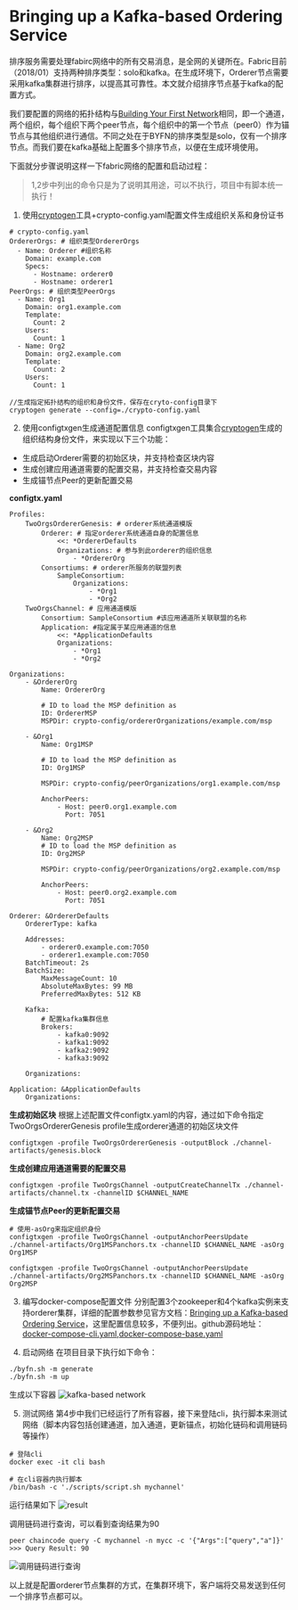 # Bringing up a Kafka-based Ordering Service
排序服务需要处理fabirc网络中的所有交易消息，是全网的关键所在。Fabric目前（2018/01）支持两种排序类型：solo和kafka。在生成环境下，Orderer节点需要采用kafka集群进行排序，以提高其可靠性。本文就介绍排序节点基于kafka的配置方式。

我们要配置的网络的拓扑结构与[Building Your First Network](http://hyperledger-fabric.readthedocs.io/en/release/build_network.html)相同，即一个通道，两个组织，每个组织下两个peer节点，每个组织中的第一个节点（peer0）作为锚节点与其他组织进行通信。不同之处在于BYFN的排序类型是solo，仅有一个排序节点。而我们要在kafka基础上配置多个排序节点，以便在生成环境使用。

下面就分步骤说明这样一下fabric网络的配置和启动过程：

> 1,2步中列出的命令只是为了说明其用途，可以不执行，项目中有脚本统一执行！

1. 使用[cryptogen](https://www.jianshu.com/p/aaf971761f5d)工具+crypto-config.yaml配置文件生成组织关系和身份证书
```
# crypto-config.yaml
OrdererOrgs: # 组织类型OrdererOrgs
  - Name: Orderer #组织名称
    Domain: example.com
    Specs:
      - Hostname: orderer0
      - Hostname: orderer1
PeerOrgs: # 组织类型PeerOrgs
  - Name: Org1
    Domain: org1.example.com
    Template:
      Count: 2
    Users:
      Count: 1
  - Name: Org2
    Domain: org2.example.com
    Template:
      Count: 2
    Users:
      Count: 1
```
```
//生成指定拓扑结构的组织和身份文件，保存在cryto-config目录下
cryptogen generate --config=./crypto-config.yaml
```
2. 使用configtxgen生成通道配置信息
configtxgen工具集合[cryptogen](https://www.jianshu.com/p/aaf971761f5d)生成的组织结构身份文件，来实现以下三个功能：
- 生成启动Orderer需要的初始区块，并支持检查区块内容
- 生成创建应用通道需要的配置交易，并支持检查交易内容
- 生成锚节点Peer的更新配置交易

**configtx.yaml**
```
Profiles:
    TwoOrgsOrdererGenesis: # orderer系统通道模版
        Orderer: # 指定orderer系统通道自身的配置信息
            <<: *OrdererDefaults
            Organizations: # 参与到此orderer的组织信息
                - *OrdererOrg
        Consortiums: # orderer所服务的联盟列表
            SampleConsortium:
                Organizations:
                    - *Org1
                    - *Org2
    TwoOrgsChannel: # 应用通道模版
        Consortium: SampleConsortium #该应用通道所关联联盟的名称
        Application: #指定属于某应用通道的信息
            <<: *ApplicationDefaults
            Organizations:
                - *Org1
                - *Org2

Organizations:
    - &OrdererOrg
        Name: OrdererOrg

        # ID to load the MSP definition as
        ID: OrdererMSP
        MSPDir: crypto-config/ordererOrganizations/example.com/msp

    - &Org1
        Name: Org1MSP

        # ID to load the MSP definition as
        ID: Org1MSP

        MSPDir: crypto-config/peerOrganizations/org1.example.com/msp

        AnchorPeers:
            - Host: peer0.org1.example.com
              Port: 7051

    - &Org2
        Name: Org2MSP
        # ID to load the MSP definition as
        ID: Org2MSP

        MSPDir: crypto-config/peerOrganizations/org2.example.com/msp

        AnchorPeers:
            - Host: peer0.org2.example.com
              Port: 7051

Orderer: &OrdererDefaults
    OrdererType: kafka

    Addresses:
        - orderer0.example.com:7050
        - orderer1.example.com:7050
    BatchTimeout: 2s
    BatchSize:
        MaxMessageCount: 10
        AbsoluteMaxBytes: 99 MB
        PreferredMaxBytes: 512 KB

    Kafka:
        # 配置kafka集群信息
        Brokers:
            - kafka0:9092
            - kafka1:9092
            - kafka2:9092
            - kafka3:9092

    Organizations:

Application: &ApplicationDefaults
    Organizations:
```

**生成初始区块**
根据上述配置文件configtx.yaml的内容，通过如下命令指定TwoOrgsOrdererGenesis profile生成orderer通道的初始区块文件
```
configtxgen -profile TwoOrgsOrdererGenesis -outputBlock ./channel-artifacts/genesis.block
```

**生成创建应用通道需要的配置交易**
```
configtxgen -profile TwoOrgsChannel -outputCreateChannelTx ./channel-artifacts/channel.tx -channelID $CHANNEL_NAME
```

**生成锚节点Peer的更新配置交易**
```
# 使用-asOrg来指定组织身份
configtxgen -profile TwoOrgsChannel -outputAnchorPeersUpdate ./channel-artifacts/Org1MSPanchors.tx -channelID $CHANNEL_NAME -asOrg Org1MSP

configtxgen -profile TwoOrgsChannel -outputAnchorPeersUpdate ./channel-artifacts/Org2MSPanchors.tx -channelID $CHANNEL_NAME -asOrg Org2MSP
```

3. 编写docker-compose配置文件
分别配置3个zookeeper和4个kafka实例来支持orderer集群，详细的配置参数参见官方文档：[Bringing up a Kafka-based Ordering Service](https://hyperledger-fabric.readthedocs.io/en/latest/kafka.html)，这里配置信息较多，不便列出。github源码地址：[docker-compose-cli.yaml](https://github.com/lissdy/fabric-composer/blob/master/fabric-network/kafka-orderers/docker-compose-cli.yaml),[docker-compose-base.yaml](https://github.com/lissdy/fabric-composer/blob/master/fabric-network/kafka-orderers/base/docker-compose-base.yaml)

4. 启动网络
在项目目录下执行如下命令：
```
./byfn.sh -m generate
./byfn.sh -m up
```
生成以下容器
![kafka-based network](http://upload-images.jianshu.io/upload_images/4269060-80302f5e93f5aff9.png?imageMogr2/auto-orient/strip%7CimageView2/2/w/1240)

5. 测试网络
第4步中我们已经运行了所有容器，接下来登陆cli，执行脚本来测试网络（脚本内容包括创建通道，加入通道，更新锚点，初始化链码和调用链码等操作）
```
# 登陆cli
docker exec -it cli bash
```
```
# 在cli容器内执行脚本
/bin/bash -c './scripts/script.sh mychannel'
```

运行结果如下
![result](http://upload-images.jianshu.io/upload_images/4269060-7cd109470af1e011.png?imageMogr2/auto-orient/strip%7CimageView2/2/w/1240)

调用链码进行查询，可以看到查询结果为90
```
peer chaincode query -C mychannel -n mycc -c '{"Args":["query","a"]}'
>>> Query Result: 90
```
![调用链码进行查询](http://upload-images.jianshu.io/upload_images/4269060-d068db1846c4917e.png?imageMogr2/auto-orient/strip%7CimageView2/2/w/1240)

以上就是配置orderer节点集群的方式，在集群环境下，客户端将交易发送到任何一个排序节点都可以。
